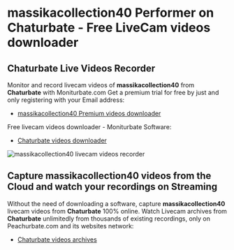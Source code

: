 # massikacollection40 Performer on Chaturbate - Free LiveCam videos downloader

## Chaturbate Live Videos Recorder

Monitor and record livecam videos of **massikacollection40** from **Chaturbate** with Moniturbate.com
Get a premium trial for free by just and only registering with your Email address:
* [massikacollection40 Premium videos downloader](https://moniturbate.com/request-demo-licence-key.html)

Free livecam videos downloader - Moniturbate Software:
* [Chaturbate videos downloader](https://moniturbate.com/moniturbate-download-software.html)

![massikacollection40 livecam videos recorder](https://peachurnet.com/templates/moniturbate-software.png)


## Capture massikacollection40 videos from the Cloud and watch your recordings on Streaming

Without the need of downloading a software, capture **massikacollection40** livecam videos from **Chaturbate** 100% online.
Watch Livecam archives from **Chaturbate** unlimitedly from thousands of existing recordings, only on Peachurbate.com and its websites network:
* [Chaturbate videos archives](https://peachurnet.com/)